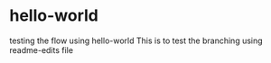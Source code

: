 # hello-world
testing the flow using hello-world
This is to test the branching using readme-edits file
